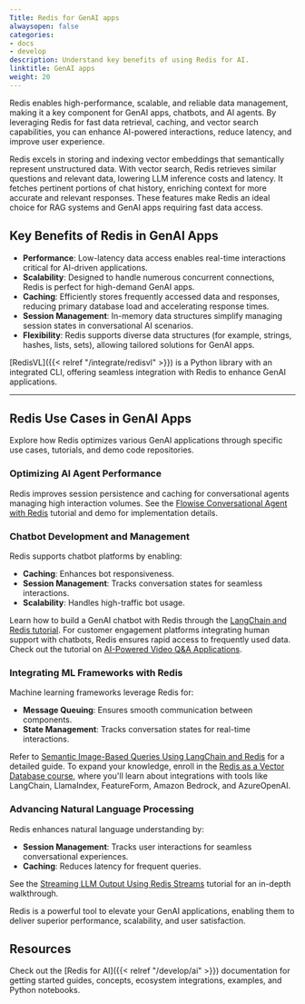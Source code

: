 ```yaml
---
Title: Redis for GenAI apps
alwaysopen: false
categories:
- docs
- develop
description: Understand key benefits of using Redis for AI.
linktitle: GenAI apps
weight: 20
---
```


Redis enables high-performance, scalable, and reliable data management, making it a key component for GenAI apps, chatbots, and AI agents. By leveraging Redis for fast data retrieval, caching, and vector search capabilities, you can enhance AI-powered interactions, reduce latency, and improve user experience.

Redis excels in storing and indexing vector embeddings that semantically represent unstructured data. With vector search, Redis retrieves similar questions and relevant data, lowering LLM inference costs and latency. It fetches pertinent portions of chat history, enriching context for more accurate and relevant responses. These features make Redis an ideal choice for RAG systems and GenAI apps requiring fast data access.

## Key Benefits of Redis in GenAI Apps

- **Performance**: Low-latency data access enables real-time interactions critical for AI-driven applications.
- **Scalability**: Designed to handle numerous concurrent connections, Redis is perfect for high-demand GenAI apps.
- **Caching**: Efficiently stores frequently accessed data and responses, reducing primary database load and accelerating response times.
- **Session Management**: In-memory data structures simplify managing session states in conversational AI scenarios.
- **Flexibility**: Redis supports diverse data structures (for example, strings, hashes, lists, sets), allowing tailored solutions for GenAI apps.

[RedisVL]({{< relref "/integrate/redisvl" >}}) is a Python library with an integrated CLI, offering seamless integration with Redis to enhance GenAI applications.

---

## Redis Use Cases in GenAI Apps

Explore how Redis optimizes various GenAI applications through specific use cases, tutorials, and demo code repositories.

### Optimizing AI Agent Performance

Redis improves session persistence and caching for conversational agents managing high interaction volumes. See the [Flowise Conversational Agent with Redis](https://redis.io/learn/howtos/solutions/flowise/conversational-agent) tutorial and demo for implementation details.

### Chatbot Development and Management

Redis supports chatbot platforms by enabling:

- **Caching**: Enhances bot responsiveness.
- **Session Management**: Tracks conversation states for seamless interactions.
- **Scalability**: Handles high-traffic bot usage.

Learn how to build a GenAI chatbot with Redis through the [LangChain and Redis tutorial](https://redis.io/learn/howtos/solutions/vector/gen-ai-chatbot). For customer engagement platforms integrating human support with chatbots, Redis ensures rapid access to frequently used data. Check out the tutorial on [AI-Powered Video Q&A Applications](https://redis.io/learn/howtos/solutions/vector/ai-qa-videos-langchain-redis-openai-google).

### Integrating ML Frameworks with Redis

Machine learning frameworks leverage Redis for:

- **Message Queuing**: Ensures smooth communication between components.
- **State Management**: Tracks conversation states for real-time interactions.

Refer to [Semantic Image-Based Queries Using LangChain and Redis](https://redis.io/learn/howtos/solutions/vector/image-summary-search) for a detailed guide. To expand your knowledge, enroll in the [Redis as a Vector Database course](https://redis.io/university/courses/ru402/), where you'll learn about integrations with tools like LangChain, LlamaIndex, FeatureForm, Amazon Bedrock, and AzureOpenAI.

### Advancing Natural Language Processing

Redis enhances natural language understanding by:

- **Session Management**: Tracks user interactions for seamless conversational experiences.
- **Caching**: Reduces latency for frequent queries.

See the [Streaming LLM Output Using Redis Streams](https://redis.io/learn/howtos/solutions/streams/streaming-llm-output) tutorial for an in-depth walkthrough.

Redis is a powerful tool to elevate your GenAI applications, enabling them to deliver superior performance, scalability, and user satisfaction.

## Resources

Check out the [Redis for AI]({{< relref "/develop/ai" >}}) documentation for getting started guides, concepts, ecosystem integrations, examples, and Python notebooks.
